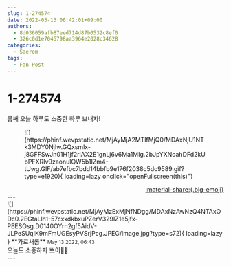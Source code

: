 ```yaml
---
slug: 1-274574
date: 2022-05-13 06:42:01+09:00
authors:
  - 8d036059afb87eed714d87b0532c8ef0
  - 326c0d1e7045798aa3964e2028c34628
categories:
  - Saerom
tags:
  - Fan Post
---
```


# 1-274574

<div class="post-container" markdown="1">
<div class="content-container md-sidebar__scrollwrap" markdown="1">

롬쌔 오늘 하루도 소중한 하루 보내자!
<figure markdown="1">
![](https://phinf.wevpstatic.net/MjAyMjA2MTlfMjQ0/MDAxNjU1NTk3MDY0NjIw.GQxsmlx-j8GFFSwJn01H1jf2riAX2E1gnLj6v6Ma1MIg.2bJpYXNoahDFd2kUbPFXRIv9zaonulQW5b1IZm4-tUwg.GIF/ab7efbc7bdd14bbfb9e176f2038c5dc9589.gif?type=e1920){ loading=lazy onclick="openFullscreen(this)"}
</figure>


</div>
</div>

<div style="text-align: right;" markdown="1">
<a href="https://weverse.io/fromis9/fanpost/1-274574" style="text-align: right;">:material-share:{.big-emoji}</a>
</div>
---

<div class="comments-container md-sidebar__scrollwrap" markdown="1">
<div class="comment" markdown="1">
<div class='id-container' markdown="1">
![](https://phinf.wevpstatic.net/MjAyMzExMjNfNDgg/MDAxNzAwNzQ4NTAxODc0.2EGtaLlh1-57cxxdkbxuPZerV329IZ1e5jfx-PEESOsg.D0140OYrn2gf5AidV-JLPeSUqIK9mFmUGEsyPVSrjPcg.JPEG/image.jpg?type=s72){ loading=lazy }
**<span class="artist">가로새롬</span>** <small>May 13 2022, 06:43</small><br>
</div>
<div class='comment-body' markdown="1">
오늘도 소중하자 쁘이✌🏻
</div>
</div>
</div>
---
